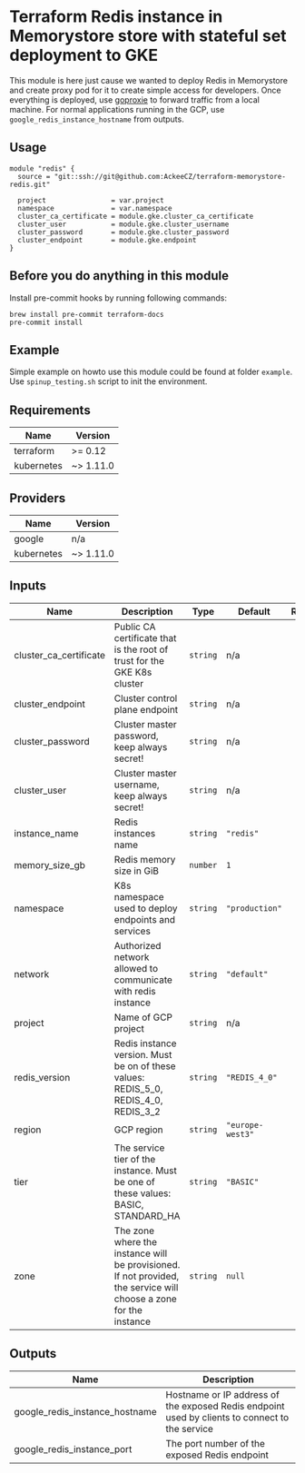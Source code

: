 # Terraform Redis instance in Memorystore store with stateful set deployment to GKE

This module is here just cause we wanted to deploy Redis in Memorystore and create proxy pod for it to create simple
access for developers. Once everything is deployed, use [goproxie](https://github.com/AckeeCZ/goproxie) to forward traffic from a local machine. For
normal applications running in the GCP, use `google_redis_instance_hostname` from outputs.

## Usage

```hcl
module "redis" {
  source = "git::ssh://git@github.com:AckeeCZ/terraform-memorystore-redis.git"

  project                = var.project
  namespace              = var.namespace
  cluster_ca_certificate = module.gke.cluster_ca_certificate
  cluster_user           = module.gke.cluster_username
  cluster_password       = module.gke.cluster_password
  cluster_endpoint       = module.gke.endpoint
}
```

## Before you do anything in this module

Install pre-commit hooks by running following commands:

```shell script
brew install pre-commit terraform-docs
pre-commit install
```

## Example

Simple example on howto use this module could be found at folder `example`. Use `spinup_testing.sh` script to init
the environment.

<!-- BEGINNING OF PRE-COMMIT-TERRAFORM DOCS HOOK -->
## Requirements

| Name | Version |
|------|---------|
| terraform | >= 0.12 |
| kubernetes | ~> 1.11.0 |

## Providers

| Name | Version |
|------|---------|
| google | n/a |
| kubernetes | ~> 1.11.0 |

## Inputs

| Name | Description | Type | Default | Required |
|------|-------------|------|---------|:--------:|
| cluster\_ca\_certificate | Public CA certificate that is the root of trust for the GKE K8s cluster | `string` | n/a | yes |
| cluster\_endpoint | Cluster control plane endpoint | `string` | n/a | yes |
| cluster\_password | Cluster master password, keep always secret! | `string` | n/a | yes |
| cluster\_user | Cluster master username, keep always secret! | `string` | n/a | yes |
| instance\_name | Redis instances name | `string` | `"redis"` | no |
| memory\_size\_gb | Redis memory size in GiB | `number` | `1` | no |
| namespace | K8s namespace used to deploy endpoints and services | `string` | `"production"` | no |
| network | Authorized network allowed to communicate with redis instance | `string` | `"default"` | no |
| project | Name of GCP project | `string` | n/a | yes |
| redis\_version | Redis instance version. Must be on of these values: REDIS\_5\_0, REDIS\_4\_0, REDIS\_3\_2 | `string` | `"REDIS_4_0"` | no |
| region | GCP region | `string` | `"europe-west3"` | no |
| tier | The service tier of the instance. Must be one of these values: BASIC, STANDARD\_HA | `string` | `"BASIC"` | no |
| zone | The zone where the instance will be provisioned. If not provided, the service will choose a zone for the instance | `string` | `null` | no |

## Outputs

| Name | Description |
|------|-------------|
| google\_redis\_instance\_hostname | Hostname or IP address of the exposed Redis endpoint used by clients to connect to the service |
| google\_redis\_instance\_port | The port number of the exposed Redis endpoint |

<!-- END OF PRE-COMMIT-TERRAFORM DOCS HOOK -->
